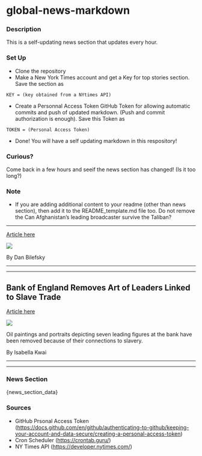# global-news-markdown

### Description 
This is a self-updating news section that updates every hour.

### Set Up 
* Clone the repository
* Make a New York Times account and get a Key for top stories section. Save the section as 
 ```
 KEY = (key obtained from a NYtimes API)
 ```
*  Create a Personnal Access Token GitHub Token for allowing automatic commits and push of updated markdown. (Push and commit authorization is enough). Save this Token as 
```
TOKEN = (Personal Access Token)
```
* Done! You will have a self updating markdown in this respository!

### Curious?
Come back in a few hours and seeif the news section has changed! (Is it too long?)

### Note
* If you are adding additional content to your readme (other than news section), then add it to the README_template.md file too. Do not remove the Can Afghanistan’s leading broadcaster survive the Taliban?
----------------------------------------------------------

[Article here](https://www.nytimes.com/2021/08/30/world/can-afghanistans-leading-broadcaster-survive-the-taliban.html)

[![](https://static01.nyt.com/images/2021/08/30/world/30afghan-brief-tolo/30afghan-brief-tolo-superJumbo.jpg)](https://www.nytimes.com/2021/08/30/world/can-afghanistans-leading-broadcaster-survive-the-taliban.html)

By Dan Bilefsky

* * *

* * *

Bank of England Removes Art of Leaders Linked to Slave Trade
------------------------------------------------------------

[Article here](https://www.nytimes.com/2021/08/31/world/europe/bank-england-slavery-art.html)

[![](https://static01.nyt.com/images/2021/08/31/world/31uk-racism01/merlin_179614194_f6ae5c7b-601f-411e-88ed-4bdb2ee3f834-superJumbo.jpg)](https://www.nytimes.com/2021/08/31/world/europe/bank-england-slavery-art.html)

Oil paintings and portraits depicting seven leading figures at the bank have been removed because of their connections to slavery.

By Isabella Kwai

* * *

* * *

### News Section 
{news_section_data}


### Sources 
* GitHub Prsonal Access Token (https://docs.github.com/en/github/authenticating-to-github/keeping-your-account-and-data-secure/creating-a-personal-access-token)
* Cron Scheduler (https://crontab.guru/)
* NY Times API (https://developer.nytimes.com/)
